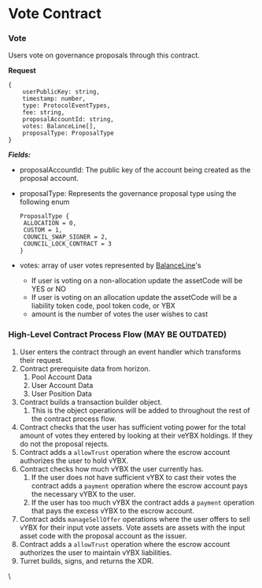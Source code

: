 # Vote Contract

### Vote

Users vote on governance proposals through this contract.&#x20;

**Request**

```
{
    userPublicKey: string,
    timestamp: number,
    type: ProtocolEventTypes,
    fee: string,
    proposalAccountId: string,
    votes: BalanceLine[],
    proposalType: ProposalType
}
```

_**Fields:**_

- proposalAccountId: The public key of the account being created as the proposal account.
- proposalType: Represents the governance proposal type using the following enum

  ```
  ProposalType {
   ALLOCATION = 0,
   CUSTOM = 1,
   COUNCIL_SWAP_SIGNER = 2,
   COUNCIL_LOCK_CONTRACT = 3
  }
  ```

- votes: array of user votes represented by [BalanceLine](README.md#Balance-Line-Objects)'s
  - If user is voting on a non-allocation update the assetCode will be YES or NO
  - If user is voting on an allocation update the assetCode will be a liability token code, pool token code, or YBX
  - amount is the number of votes the user wishes to cast

### High-Level Contract Process Flow (MAY BE OUTDATED)

1. User enters the contract through an event handler which transforms their request.
2. Contract prerequisite data from horizon.
   1. Pool Account Data
   2. User Account Data
   3. User Position Data
3. Contract builds a transaction builder object.
   1. This is the object operations will be added to throughout the rest of the contract process flow.
4. Contract checks that the user has sufficient voting power for the total amount of votes they entered by looking at their veYBX holdings. If they do not the proposal rejects.
5. Contract adds a `allowTrust` operation where the escrow account authorizes the user to hold vYBX.
6. Contract checks how much vYBX the user currently has.
   1. If the user does not have sufficient vYBX to cast their votes the contract adds a `payment` operation where the escrow account pays the necessary vYBX to the user.
   2. If the user has too much vYBX the contract adds a `payment` operation that pays the excess vYBX to the escrow account.
7. Contract adds `manageSellOffer` operations where the user offers to sell vYBX for their input vote assets. Vote assets are assets with the input asset code with the proposal account as the issuer.&#x20;
8. Contract adds a `allowTrust` operation where the escrow account authorizes the user to maintain vYBX liabilities.
9. Turret builds, signs, and returns the XDR.

\

